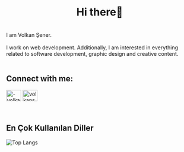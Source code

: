 <h1 align="center">Hi there👋</h1>
<br>
I am Volkan Şener.
<br><br>
I work on web development. Additionally, I am interested in everything related to software development, graphic design and creative content.
<br><br>

<h2 align="left">Connect with me:</h2>
<p align="left">
<a href="https://linkedin.com/in/-volkansener-" target="blank"><img align="center" src="https://raw.githubusercontent.com/rahuldkjain/github-profile-readme-generator/master/src/images/icons/Social/linked-in-alt.svg" alt="-volkansener-" height="30" width="40" /></a>
<a href="https://instagram.com/volkansenersen" target="blank"><img align="center" src="https://raw.githubusercontent.com/rahuldkjain/github-profile-readme-generator/master/src/images/icons/Social/instagram.svg" alt="volkansenersen" height="30" width="40" /></a>
</p>

<br>
  <h2>En Çok Kullanılan Diller</h2>

![Top Langs](https://github-readme-stats.vercel.app/api/top-langs/?username=volkansenerrr&layout=compact&hide_border=true)




